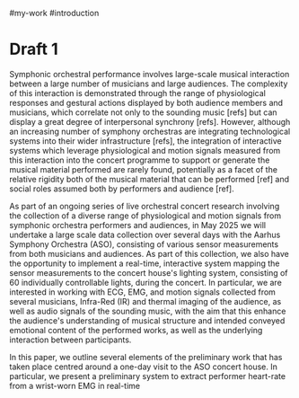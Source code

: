 #my-work #introduction

# Draft 1

Symphonic orchestral performance involves large-scale musical interaction between a large number of musicians and large audiences. The complexity of this interaction is demonstrated through the range of physiological responses and gestural actions displayed by both audience members and musicians, which correlate not only to the sounding music [refs] but can display a great degree of interpersonal synchrony [refs]. However, although an increasing number of symphony orchestras are integrating technological systems into their wider infrastructure [refs], the integration of interactive systems which leverage physiological and motion signals measured from this interaction into the concert programme to support or generate the musical material performed are rarely found, potentially as a facet of the relative rigidity both of the musical material that can be performed [ref] and social roles assumed both by performers and audience [ref].

As part of an ongoing series of live orchestral concert research involving the collection of a diverse range of physiological and motion signals from symphonic orchestra performers and audiences, in May 2025 we will undertake a large scale data collection over several days with the Aarhus Symphony Orchestra (ASO), consisting of various sensor measurements from both musicians and audiences. As part of this collection, we also have the opportunity to implement a real-time, interactive system mapping the sensor measurements to the concert house's lighting system, consisting of 60 individually controllable lights, during the concert. In particular, we are interested in working with ECG, EMG, and motion signals collected from several musicians, Infra-Red (IR) and thermal imaging of the audience, as well as audio signals of the sounding music, with the aim that this enhance the audience's understanding of musical structure and intended conveyed emotional content of the performed works, as well as the underlying interaction between participants.

In this paper, we outline several elements of the preliminary work that has taken place centred around a one-day visit to the ASO concert house. In particular, we present a preliminary system to extract performer heart-rate from a wrist-worn EMG in real-time
